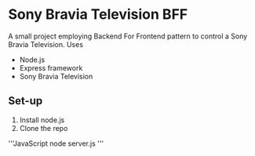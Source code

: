 # Sony Bravia Television BFF

A small project employing Backend For Frontend pattern to control a Sony Bravia Television. Uses

* Node.js
* Express framework
* Sony Bravia Television

## Set-up
1. Install node.js
2. Clone the repo

'''JavaScript
node server.js
'''
